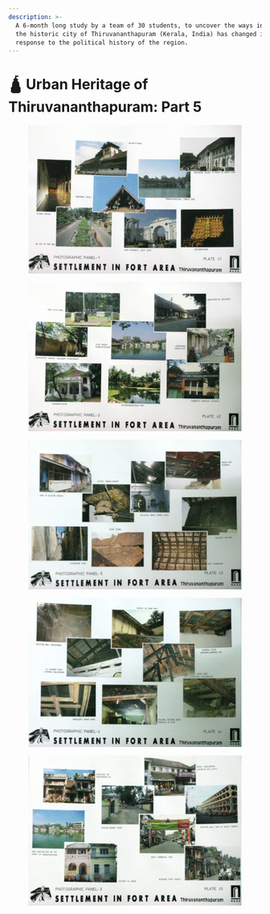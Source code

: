 ```yaml
---
description: >-
  A 6-month long study by a team of 30 students, to uncover the ways in which
  the historic city of Thiruvananthapuram (Kerala, India) has changed in
  response to the political history of the region.
---
```


# 🛕 Urban Heritage of Thiruvananthapuram: Part 5



<figure><img src="../../../.gitbook/assets/41.JPG" alt=""><figcaption></figcaption></figure>

<figure><img src="../../../.gitbook/assets/42.JPG" alt=""><figcaption></figcaption></figure>

<figure><img src="../../../.gitbook/assets/43.JPG" alt=""><figcaption></figcaption></figure>

<figure><img src="../../../.gitbook/assets/44.JPG" alt=""><figcaption></figcaption></figure>

<figure><img src="../../../.gitbook/assets/45.JPG" alt=""><figcaption></figcaption></figure>
